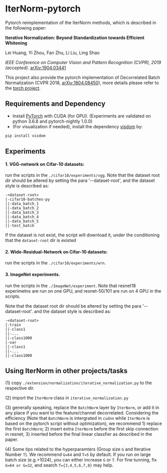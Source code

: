 # IterNorm-pytorch
Pytorch reimplementation of the IterNorm methods, which is described in the following paper:

**Iterative Normalization: Beyond Standardization towards Efficient Whitening** 

Lei Huang, Yi Zhou, Fan Zhu, Li Liu, Ling Shao

*IEEE Conference on Computer Vision and Pattern Recognition (CVPR), 2019 (accepted).*
[arXiv:1904.03441](https://arxiv.org/abs/1904.03441)


This project also provide the pytorch implementation of Decorrelated Batch Normalization (CVPR 2018, [arXiv:1804.08450](https://arxiv.org/abs/1804.08450)), more details please refer to the [torch project](https://github.com/princeton-vl/DecorrelatedBN). 

## Requirements and Dependency
* Install [PyTorch](http://torch.ch) with CUDA (for GPU). (Experiments are validated on python 3.6.8 and pytorch-nightly 1.0.0)
* (For visualization if needed), install the dependency [visdom](https://github.com/facebookresearch/visdom) by:
```Bash
pip install visdom
 ```


## Experiments
 
 #### 1.  VGG-network on Cifar-10 datasets:
 
run the scripts in the `./cifar10/experiments/vgg`. Note that the dataset root dir should be altered by setting the para '--dataset-root', and the dataset style is described as:
```
-<dataset-root>
|-cifar10-batches-py
||-data_batch_1
||-data_batch_2
||-data_batch_3
||-data_batch_4
||-data_batch_5
||-test_batch
```
If the dataset is not exist, the script will download it, under the conditioning that the `dataset-root` dir is existed

 #### 2.  Wide-Residual-Network on Cifar-10 datasets:
 
run the scripts in the `./cifar10/experiments/wrn`. 

#### 3. ImageNet experiments.

run the scripts in the `./ImageNet/experiment`. Note that resnet18 experimetns are run on one GPU, and resnet-50/101 are run on 4 GPU in the scripts. 

Note that the dataset root dir should be altered by setting the para '--dataset-root'.
 and the dataset style is described as:
 
 ```
 -<dataset-root>
|-train
||-class1
||-...
||-class1000  
|-var
||-class1
||-...
||-class1000  
```
  
 ## Using IterNorm in other projects/tasks
  (1) copy `./extension/normalization/iterative_normalization.py` to the respective dir.
  
  (2) import the `IterNorm` class in `iterative_normalization.py`
  
  (3) generally speaking, replace the `BatchNorm` layer by `IterNorm`, or add it in any place if you want to the feature/channel decorrelated. Considering the efficiency (Note that `BatchNorm` is intergrated in `cudnn` while `IterNorm` is based on the pytorch script without optimization), we recommend 1) replace the first `BatchNorm`; 2) insert extra `IterNorm` before the first skip connection in resnet; 3) inserted before the final linear classfier as described in the paper.
  
  (4) Some tips related to the hyperparamters (Group size `G` and Iterative Number `T`). We recommend `G=64` and `T=5` by default. If you run on large batch size (e.g.>1024), you can either increase `G` or `T`. For fine tunning, fix `G=64 or G=32`, and search `T={3,4,5,6,7,8}` may help. 
